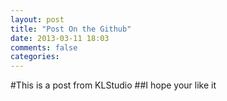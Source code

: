 ```yaml
---
layout: post
title: "Post On the Github"
date: 2013-03-11 18:03
comments: false
categories: 
---
```


#This is a post from KLStudio
##I hope your like it 
